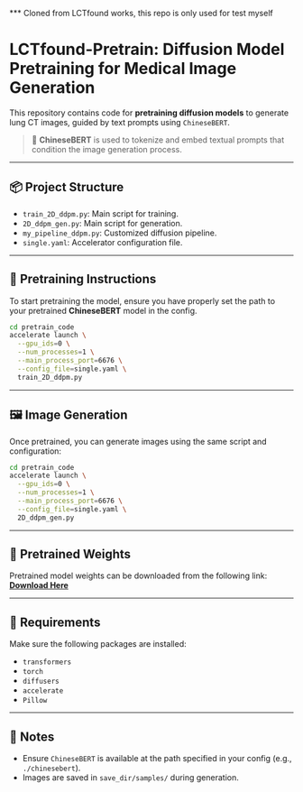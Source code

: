 *** Cloned from LCTfound works, this repo is only used for test myself

# LCTfound-Pretrain: Diffusion Model Pretraining for Medical Image Generation

This repository contains code for **pretraining diffusion models** to generate lung CT images, guided by text prompts using `ChineseBERT`.

> 🧠 **ChineseBERT** is used to tokenize and embed textual prompts that condition the image generation process.

---

## 📦 Project Structure

- `train_2D_ddpm.py`: Main script for training.
- `2D_ddpm_gen.py`: Main script for generation.
- `my_pipeline_ddpm.py`: Customized diffusion pipeline.
- `single.yaml`: Accelerator configuration file.

---

## 🧪 Pretraining Instructions

To start pretraining the model, ensure you have properly set the path to your pretrained **ChineseBERT** model in the config.

```bash
cd pretrain_code
accelerate launch \
  --gpu_ids=0 \
  --num_processes=1 \
  --main_process_port=6676 \
  --config_file=single.yaml \
  train_2D_ddpm.py
```

---

## 🖼️ Image Generation

Once pretrained, you can generate images using the same script and configuration:

```bash
cd pretrain_code
accelerate launch \
  --gpu_ids=0 \
  --num_processes=1 \
  --main_process_port=6676 \
  --config_file=single.yaml \
  2D_ddpm_gen.py
```
---

## 🔗 Pretrained Weights

Pretrained model weights can be downloaded from the following link: [**Download Here**](https://drive.google.com/file/d/1AGAWtMMErr2jJEjdAfSu78h2ZOB6-zww/view?usp=drive_link)

---

## 🔧 Requirements

Make sure the following packages are installed:

* `transformers`
* `torch`
* `diffusers`
* `accelerate`
* `Pillow`

---

## 📁 Notes

* Ensure `ChineseBERT` is available at the path specified in your config (e.g., `./chinesebert`).
* Images are saved in `save_dir/samples/` during generation.


